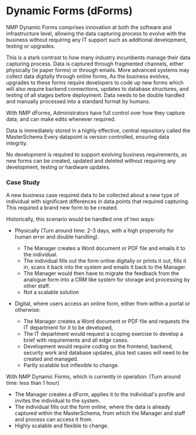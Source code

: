 # Dynamic Forms (dForms)

NMP Dynamic Forms comprises innovation at both the software and infrastructure level, allowing the data capturing process to evolve with the business without requiring any IT support such as additional development, testing or upgrades.

This is a stark contrast to how many industry incumbents manage their data capturing process.
Data is captured through fragmented channels, either physically (ie paper forms) or through emails.
More advanced systems may collect data digitally through online forms,
As the business evolves, upgrades to these forms require developers to code up new forms which will also require backend connections, updates to database structures, and testing of all stages before deployment.
Data needs to be double handled and manually processed into a standard format by humans.

With NMP dForms, Administrators have full control over how they capture data, and can make edits whenever required.

Data is immediately stored in a highly effective, central repository called the MasterSchema
Every datapoint is version controlled, ensuring data integrity.

No development is required to support evolving business requirements, as new forms can be created, updated and deleted without requiring any development, testing or hardware updates.

### Case Study

A new business case required data to be collected about a new type of individual with significant differences in data points that required capturing. This required a brand new form to be created.

Historically, this scenario would be handled one of two ways:

- Physically (Turn around time: 2-3 days, with a high propensity for human error and double handling).

  - The Manager creates a Word document or PDF file and emails it to the individual.
  - The individual fills out the form online digitally or prints it out, fills it in, scans it back into the system and emails it back to the Manager.
  - The Manager would then have to migrate the feedback from the analogue form into a CRM like system for storage and processing by other staff.
  - Not a scalable solution

- Digital, where users access an online form, either from within a portal or otherwise:

  - The Manager creates a Word document or PDF file and requests the IT department for it to be developed,
  - The IT department would request a scoping exercise to develop a brief with requirements and all edge cases.
  - Development would require coding on the frontend, backend, security work and database updates, plus test cases will need to be created and managed.
  - Partly scalable but inflexible to change.

With NMP Dynamic Forms, which is currently in operation: (Turn around time: less than 1 hour)

- The Manager creates a dForm, applies it to the individual's profile and invites the individual to the system.
- The individual fills out the form online, where the data is already captured within the MasterSchema, from which the Manager and staff and process can access it from.
- Highly scalable and flexible to change.
